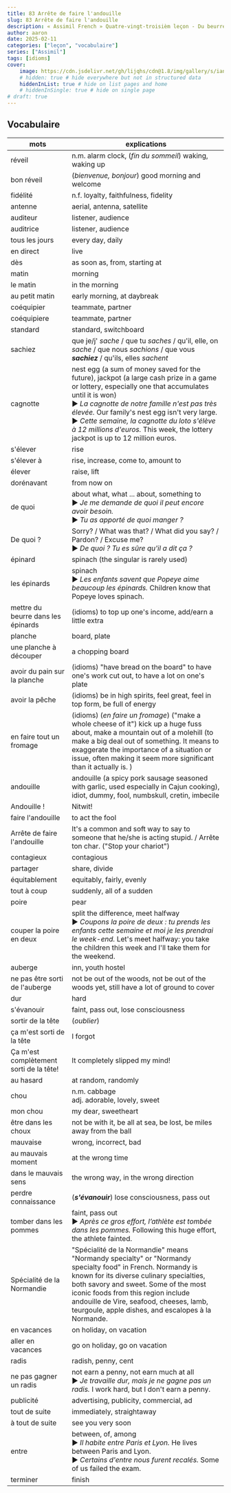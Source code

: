 ```yaml
---
title: 83 Arrête de faire l'andouille
slug: 83 Arrête de faire l'andouille
description: « Assimil French » Quatre-vingt-troisièm leçon - Du beurre dans les épinards...
author: aaron
date: 2025-02-11
categories: ["leçon", "vocabulaire"]
series: ["Assimil"]
tags: [idioms]
cover: 
    image: https://cdn.jsdelivr.net/gh/lijqhs/cdn@1.8/img/gallery/s/ian-schneider-dqMxDqdhg_4-unsplash.jpg
    # hidden: true # hide everywhere but not in structured data
    hiddenInList: true # hide on list pages and home
    # hiddenInSingle: true # hide on single page
# draft: true
---
```



## Vocabulaire

| mots | explications |
| ---- | ---- | 
| réveil | n.m. alarm clock, (*fin du sommeil*) waking, waking up |
| bon réveil | (*bienvenue, bonjour*) good morning and welcome |
| fidélité | n.f. loyalty, faithfulness, fidelity |
| antenne | aerial, antenna, satellite |
| auditeur | listener, audience |
| auditrice | listener, audience |
| tous les jours | every day, daily |
| en direct | live |
| dès | as soon as, from, starting at |
| matin | morning |
| le matin | in the morning |
| au petit matin | early morning, at daybreak |
| coéquipier | teammate, partner |
| coéquipiere | teammate, partner |
| standard | standard, switchboard |
| sachiez | que je/j' *sache* / que tu *saches* / qu'il, elle, on *sache* / que nous *sachions* / que vous ***sachiez*** / qu'ils, elles *sachent* |
| cagnotte | nest egg (a sum of money saved for the future), jackpot (a large cash prize in a game or lottery, especially one that accumulates until it is won) </br> ▶︎ *La cagnotte de notre famille n'est pas très élevée.* Our family's nest egg isn't very large. </br> ▶︎ *Cette semaine, la cagnotte du loto s'élève à 12 millions d'euros.* This week, the lottery jackpot is up to 12 million euros. |
| s'élever | rise |
| s'élever à | rise, increase, come to, amount to |
| élever | raise, lift |
| dorénavant | from now on |
| de quoi | about what, what ... about, something to </br> ▶︎ *Je me demande de quoi il peut encore avoir besoin.* </br> ▶︎ *Tu as apporté de quoi manger ?* |
| De quoi ? | Sorry? / What was that? / What did you say? / Pardon? / Excuse me? </br> ▶︎ *De quoi ? Tu es sûre qu'il a dit ça ?* |
| épinard | spinach (the singular is rarely used) | 
| les épinards | spinach </br> ▶︎ *Les enfants savent que Popeye aime beaucoup les épinards.* Children know that Popeye loves spinach. |
| mettre du beurre dans les épinards | (idioms) to top up one's income, add/earn a little extra |
| planche | board, plate |
| une planche à découper | a chopping board |
| avoir du pain sur la planche | (idioms) "have bread on the board" to have one's work cut out, to have a lot on one's plate |
| avoir la pêche | (idioms) be in high spirits, feel great, feel in top form, be full of energy |
| en faire tout un fromage | (idioms) (*en faire un fromage*) ("make a whole cheese of it") kick up a huge fuss about, make a mountain out of a molehill (to make a big deal out of something. It means to exaggerate the importance of a situation or issue, often making it seem more significant than it actually is. ) | 
| andouille | andouille (a spicy pork sausage seasoned with garlic, used especially in Cajun cooking), idiot, dummy, fool, numbskull, cretin, imbecile |
| Andouille ! | Nitwit! |
| faire l'andouille | to act the fool |
| Arrête de faire l'andouille | It's a common and soft way to say to someone that he/she is acting stupid. / Arrête ton char. ("Stop your chariot") |
| contagieux | contagious |
| partager | share, divide |
| équitablement | equitably, fairly, evenly |
| tout à coup | suddenly, all of a sudden |
| poire | pear |
| couper la poire en deux | split the difference, meet halfway </br> ▶︎ *Coupons la poire de deux : tu prends les enfants cette semaine et moi je les prendrai le week-end.* Let's meet halfway: you take the children this week and I'll take them for the weekend. |
| auberge | inn, youth hostel | 
| ne pas être sorti de l'auberge | not be out of the woods, not be out of the woods yet, still have a lot of ground to cover |
| dur | hard |
| s'évanouir | faint, pass out, lose consciousness |
| sortir de la tête | (*oublier*) |
| ça m'est sorti de la tête | I forgot |
| Ça m'est complètement sorti de la tête! | It completely slipped my mind! |
| au hasard | at random, randomly |
| chou | n.m. cabbage </br> adj. adorable, lovely, sweet |
| mon chou | my dear, sweetheart |
| être dans les choux | not be with it, be all at sea, be lost, be miles away from the ball |
| mauvaise | wrong, incorrect, bad |
| au mauvais moment | at the wrong time |
| dans le mauvais sens | the wrong way, in the wrong direction |
| perdre connaissance | (***s'évanouir***) lose consciousness, pass out |
| tomber dans les pommes | faint, pass out </br> ▶︎ *Après ce gros effort, l’athlète est tombée dans les pommes.* Following this huge effort, the athlete fainted. |
| Spécialité de la Normandie | "Spécialité de la Normandie" means "Normandy specialty" or "Normandy specialty food" in French. Normandy is known for its diverse culinary specialties, both savory and sweet. Some of the most iconic foods from this region include andouille de Vire, seafood, cheeses, lamb, teurgoule, apple dishes, and escalopes à la Normande. |
| en vacances | on holiday, on vacation |
| aller en vacances | go on holiday, go on vacation |
| radis | radish, penny, cent |
| ne pas gagner un radis | not earn a penny, not earn much at all </br> ▶︎ *Je travaille dur, mais je ne gagne pas un radis.* I work hard, but I don't earn a penny. |
| publicité | advertising, publicity, commercial, ad |
| tout de suite | immediately, straightaway |
| à tout de suite | see you very soon |
| entre | between, of, among </br> ▶︎ *Il habite entre Paris et Lyon.* He lives between Paris and Lyon. </br> ▶︎ *Certains d'entre nous furent recalés.* Some of us failed the exam. | 
| terminer | finish |